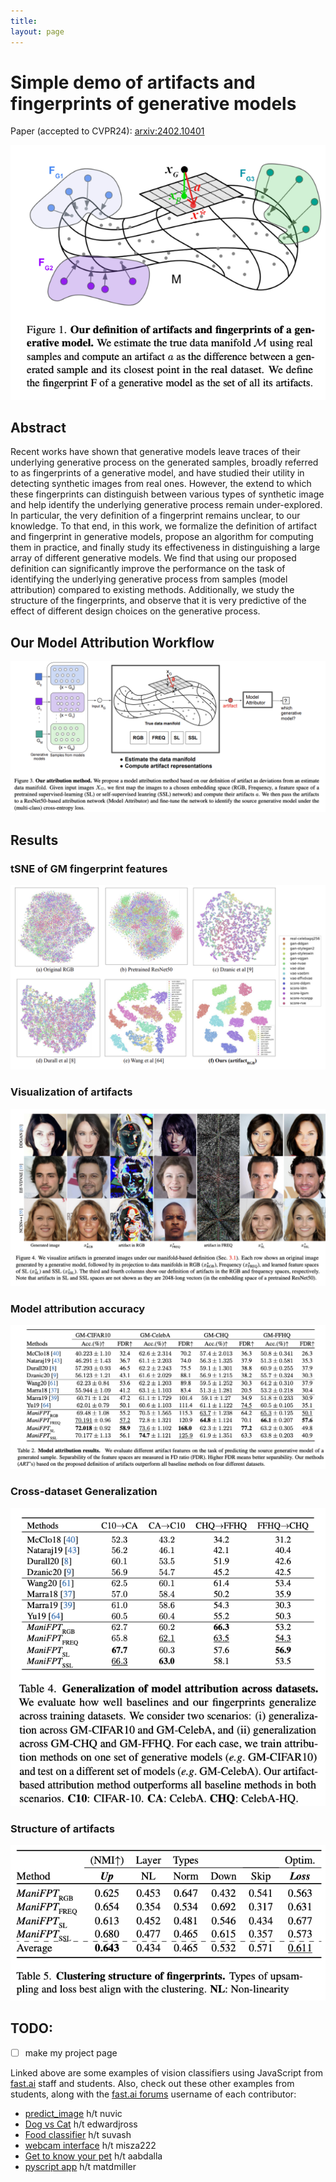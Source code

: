 ```yaml
---
title: 
layout: page
---
```


# Simple demo of artifacts and fingerprints of generative models
Paper (accepted to CVPR24): [arxiv:2402.10401](https://arxiv.org/abs/2402.10401)

<div>
  <center>
    <img src="images/defn-gm-fpts.png">
  </center>
</div>

## Abstract
Recent works have shown that generative models leave
traces of their underlying generative process on the generated samples, broadly referred to as fingerprints of a generative model, and have studied their utility in detecting
synthetic images from real ones. However, the extend to
which these fingerprints can distinguish between various
types of synthetic image and help identify the underlying
generative process remain under-explored. In particular,
the very definition of a fingerprint remains unclear, to our
knowledge. To that end, in this work, we formalize the definition of artifact and fingerprint in generative models, propose
an algorithm for computing them in practice, and finally
study its effectiveness in distinguishing a large array of different generative models. We find that using our proposed
definition can significantly improve the performance on the
task of identifying the underlying generative process from
samples (model attribution) compared to existing methods.
Additionally, we study the structure of the fingerprints, and
observe that it is very predictive of the effect of different
design choices on the generative process.

## Our Model Attribution Workflow
<div class="workflow">
  <center>
    <img src="images/our-workflow.png">
  </center>
</div>

## Results
### tSNE of GM fingerprint features
<div id="workflow">
  <center>
    <img src="images/tsne-gmfpts.png">
  </center>
</div>

### Visualization of artifacts
<div id="workflow">
  <center>
    <img src="images/viz-gm-artifacts.png">
  </center>
</div>

### Model attribution accuracy
<div id="result-1-acc">
  <center>
    <img src="images/results-1-acc.png">
  </center>
</div>

### Cross-dataset Generalization 
<div id="result-2-generalize">
  <center>
    <img src="images/results-2.png">
  </center>
</div>

### Structure of artifacts
<div id="result-3-clustering-structure">
  <center>
    <img src="images/results-3-clustering.png">
  </center>
</div>



## TODO:
- [ ] make my project page

  
Linked above are some examples of vision classifiers using JavaScript from [fast.ai](https://course.fast.ai) staff and students. Also, check out these other examples from students, along with the [fast.ai forums](https://forums.fast.ai) username of each contributor:

- [predict_image](https://github.com/nuvic/predict_image) h/t nuvic
- [Dog vs Cat](https://edwardjross.github.io/gradio-image-demo/) h/t edwardjross 
- [Food classifier](https://suvash.github.io/very-basic-gradio-api-app/) h/t suvash 
- [webcam interface](https://misza222.github.io/hf_api_predict/) h/t misza222
- [Get to know your pet](https://gettoknowyourpet.com/) h/t aabdalla
- [pyscript app](https://matdmiller.github.io/fastai-huggingface-sample-web-app1/pyscript-classifier.html) h/t matdmiller
